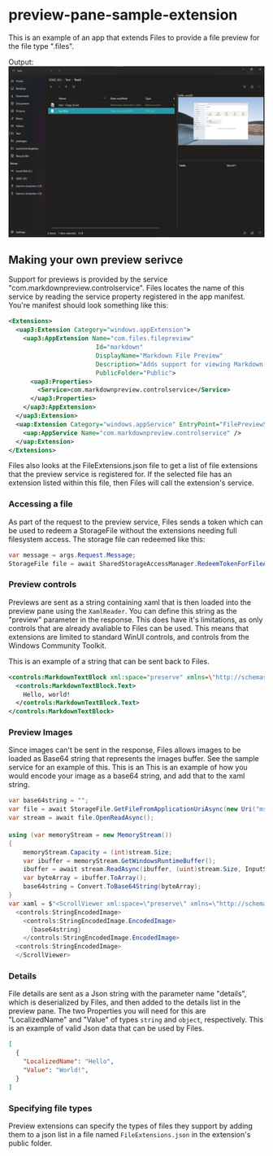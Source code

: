 # preview-pane-sample-extension
This is an example of an app that extends Files to provide a file preview for the file type ".files".

Output:
![](screenshots/output.png)


## Making your own preview serivce

Support for previews is provided by the service "com.markdownpreview.controlservice". Files locates the name of this service by reading the service property registered in the app manifest. You're manifest should look something like this:
```xml  
<Extensions>
  <uap3:Extension Category="windows.appExtension">
    <uap3:AppExtension Name="com.files.filepreview"
                        Id="markdown"
                        DisplayName="Markdown File Preview"
                        Description="Adds support for viewing Markdown Files in the preview pane."
                        PublicFolder="Public">
      <uap3:Properties>
        <Service>com.markdownpreview.controlservice</Service>
      </uap3:Properties>
    </uap3:AppExtension>
  </uap3:Extension>
  <uap:Extension Category="windows.appService" EntryPoint="FilePreviewService.Preview">
    <uap:AppService Name="com.markdownpreview.controlservice" />
  </uap:Extension>
</Extensions>
```
Files also looks at the FileExtensions.json file to get a list of file extensions that the preview service is registered for. If the selected file has an extension listed within this file, then Files will call the extension's service.

### Accessing a file
As part of the request to the preview service, Files sends a token which can be used to redeem a StorageFile without the extensions needing full filesystem access.
The storage file can redeemed like this:
```cs
var message = args.Request.Message;
StorageFile file = await SharedStorageAccessManager.RedeemTokenForFileAsync(message["token"] as string);
```

### Preview controls
Previews are sent as a string containing xaml that is then loaded into the preview pane using the ```XamlReader```. You can define this string as the "preview" parameter in the response. This does have it's limitations, as only controls that are already avaliable to Files can be used. This means that extensions are limited to standard WinUI controls, and controls from the Windows Community Toolkit.

This is an example of a string that can be sent back to Files.
```xml
<controls:MarkdownTextBlock xml:space="preserve" xmlns=\"http://schemas.microsoft.com/winfx/2006/xaml/presentation" xmlns:controls="using:Microsoft.Toolkit.Uwp.UI.Controls">
  <controls:MarkdownTextBlock.Text>
    Hello, world!
  </controls:MarkdownTextBlock.Text>
</controls:MarkdownTextBlock>
```
### Preview Images
Since images can't be sent in the response, Files allows images to be loaded as Base64 string that represents the images buffer. See the sample service for an example of this.
This is an
This is an example of how you would encode your image as a base64 string, and add that to the xaml string.
```cs
var base64string = "";
var file = await StorageFile.GetFileFromApplicationUriAsync(new Uri("ms-appx:///Assets/FilesHome.png"));
var stream = await file.OpenReadAsync();

using (var memoryStream = new MemoryStream())
{
    memoryStream.Capacity = (int)stream.Size;
    var ibuffer = memoryStream.GetWindowsRuntimeBuffer();
    ibuffer = await stream.ReadAsync(ibuffer, (uint)stream.Size, InputStreamOptions.None).AsTask().ConfigureAwait(false);
    var byteArray = ibuffer.ToArray();
    base64string = Convert.ToBase64String(byteArray);
}
var xaml = $"<ScrollViewer xml:space=\"preserve\" xmlns=\"http://schemas.microsoft.com/winfx/2006/xaml/presentation\" xmlns:controls=\"using:Files.UserControls\"> 
  <controls:StringEncodedImage>
    <controls:StringEncodedImage.EncodedImage>
      {base64string}
    </controls:StringEncodedImage.EncodedImage>
  <controls:StringEncodedImage>
  </ScrollViewer>
```

### Details
File details are sent as a Json string with the parameter name "details", which is deserialized by Files, and then added to the details list in the preview pane.
The two Properties you will need for this are "LocalizedName" and "Value" of types ```string``` and ```object```, respectively.
This is an example of valid Json data that can be used by Files.
```json
[
  {
    "LocalizedName": "Hello",
    "Value": "World!",
  }
]
```

### Specifying file types
Preview extensions can specify the types of files they support by adding them to a json list in a file named ```FileExtensions.json``` in the extension's public folder.
